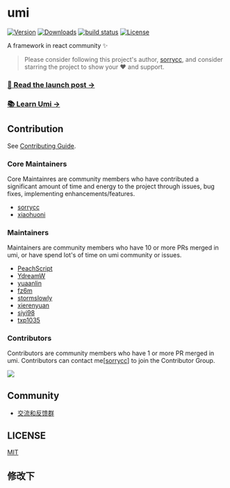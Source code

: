 # umi

<p>
  <a href="https://www.npmjs.com/package/umi"><img src="https://badgen.net/npm/v/umi" alt="Version" /></a>
  <a href="https://www.npmjs.com/package/umi"><img src="https://badgen.net/npm/dm/umi" alt="Downloads" /></a>
  <a href="https://github.com/umijs/umi"><img src="https://github.com/umijs/umi/workflows/CI/badge.svg?branch=master&event=push" alt="build status" /></a>
  <a href="https://www.npmjs.com/package/umi"><img src="https://badgen.net/npm/license/umi" alt="License" /></a>
</p>

A framework in react community ✨

> Please consider following this project's author, [sorrycc](https://github.com/sorrycc), and consider starring the project to show your ❤️ and support.

### [🚀 Read the launch post →](https://umijs.org/blog/umi-4-rc)

### [📚 Learn Umi →](https://umijs.org/)

## Contribution

See [Contributing Guide](https://umijs.org/docs/introduce/contributing).

### Core Maintainers

Core Maintainres are community members who have contributed a significant amount of time and energy to the project through issues, bug fixes, implementing enhancements/features.

* [sorrycc](https://github.com/sorrycc)
* [xiaohuoni](https://github.com/xiaohuoni)

### Maintainers

Maintainers are community members who have 10 or more PRs merged in umi, or have spend lot's of time on umi community or issues.

* [PeachScript](https://github.com/PeachScript)
* [YdreamW](https://github.com/YdreamW)
* [yuaanlin](https://github.com/yuaanlin)
* [fz6m](https://github.com/fz6m)
* [stormslowly](https://github.com/stormslowly)
* [xierenyuan](https://github.com/xierenyuan)
* [siyi98](https://github.com/siyi98)
* [txp1035](https://github.com/txp1035)

### Contributors

Contributors are community members who have 1 or more PR merged in umi. Contributors can contact me[[sorrycc](https://github.com/sorrycc)] to join the Contributor Group.

<a href="https://github.com/umijs/umi/graphs/contributors"><img src="https://opencollective.com/umi/contributors.svg?width=890&button=false" /></a>

## Community

* [交流和反馈群](https://fb.umijs.org/)

## LICENSE

[MIT](./LICENSE)


## 修改下